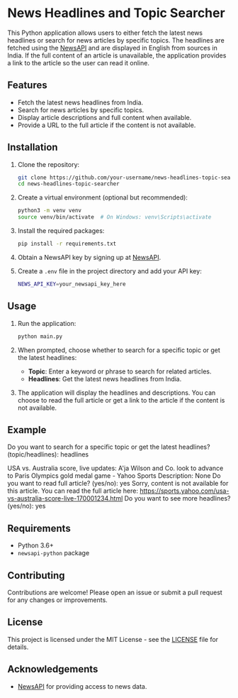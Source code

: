 # News Headlines and Topic Searcher

This Python application allows users to either fetch the latest news headlines or search for news articles by specific topics. The headlines are fetched using the [NewsAPI](https://newsapi.org/) and are displayed in English from sources in India. If the full content of an article is unavailable, the application provides a link to the article so the user can read it online.

## Features

- Fetch the latest news headlines from India.
- Search for news articles by specific topics.
- Display article descriptions and full content when available.
- Provide a URL to the full article if the content is not available.

## Installation

1. Clone the repository:

    ```bash
    git clone https://github.com/your-username/news-headlines-topic-searcher.git
    cd news-headlines-topic-searcher
    ```

2. Create a virtual environment (optional but recommended):

    ```bash
    python3 -m venv venv
    source venv/bin/activate  # On Windows: venv\Scripts\activate
    ```

3. Install the required packages:

    ```bash
    pip install -r requirements.txt
    ```

4. Obtain a NewsAPI key by signing up at [NewsAPI](https://newsapi.org/register).

5. Create a `.env` file in the project directory and add your API key:

    ```bash
    NEWS_API_KEY=your_newsapi_key_here
    ```

## Usage

1. Run the application:

    ```bash
    python main.py
    ```

2. When prompted, choose whether to search for a specific topic or get the latest headlines:

    - **Topic**: Enter a keyword or phrase to search for related articles.
    - **Headlines**: Get the latest news headlines from India.

3. The application will display the headlines and descriptions. You can choose to read the full article or get a link to the article if the content is not available.

## Example

Do you want to search for a specific topic or get the latest headlines? (topic/headlines): headlines

USA vs. Australia score, live updates: A'ja Wilson and Co. look to advance to Paris Olympics gold medal game - Yahoo Sports
Description: None
Do you want to read full article? (yes/no): yes
Sorry, content is not available for this article.
You can read the full article here: https://sports.yahoo.com/usa-vs-australia-score-live-170001234.html
Do you want to see more headlines? (yes/no): yes

## Requirements

- Python 3.6+
- `newsapi-python` package

## Contributing

Contributions are welcome! Please open an issue or submit a pull request for any changes or improvements.

## License

This project is licensed under the MIT License - see the [LICENSE](LICENSE) file for details.

## Acknowledgements

- [NewsAPI](https://newsapi.org/) for providing access to news data.
